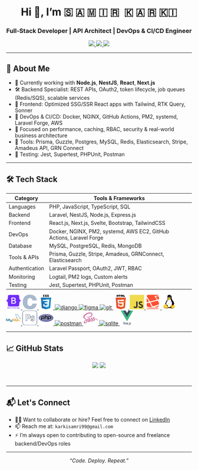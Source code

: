 <!-- Hero Section -->
<h1 align="center">Hi 👋, I’m 🇸​​​​​ 🇦​​​​​ 🇲​​​​​ 🇮​​​​​ 🇷 ​​​​​​​​​​​​​​​ 🇰​​​​​ 🇦​​​​​ 🇷​​​​​ 🇰​​​​​🇮</h1>
<h3 align="center">Full‑Stack Developer | API Architect | DevOps & CI/CD Engineer</h3>

<p align="center">
  <a href="https://github.com/MrJung10">
    <img src="https://img.shields.io/github/followers/MrJung10?label=Follow&style=social"/>
  </a>
  <a href="mailto:karkisamir99@gmail.com">
    <img src="https://img.shields.io/badge/Email-Contact-red?style=flat-square"/>
  </a>
  <a href="https://www.linkedin.com/in/samirkarki-dev/">
    <img src="https://img.shields.io/badge/LinkedIn-Connect-blue?style=flat-square"/>
  </a>
</p>

---

## 🧠 About Me

- 🔭 Currently working with **Node.js**, **NestJS**, **React**, **Next.js**
- 🛠️ Backend Specialist: REST APIs, OAuth2, token lifecycle, job queues (Redis/SQS), scalable services
- 🧩 Frontend: Optimized SSG/SSR React apps with Tailwind, RTK Query, Sonner
- 🚀 DevOps & CI/CD: Docker, NGINX, GitHub Actions, PM2, systemd, Laravel Forge, AWS
- 🔐 Focused on performance, caching, RBAC, security & real-world business architecture
- 🧰 Tools: Prisma, Guzzle, Postgres, MySQL, Redis, Elasticsearch, Stripe, Amadeus API, GRN Connect
- 🧪 Testing: Jest, Supertest, PHPUnit, Postman

---

## 🛠️ Tech Stack

| Category         | Tools & Frameworks                                                                 |
|------------------|------------------------------------------------------------------------------------|
| Languages        | PHP, JavaScript, TypeScript, SQL                                                   |
| Backend          | Laravel, NestJS, Node.js, Express.js                                               |
| Frontend         | React.js, Next.js, Svelte, Bootstrap, TailwindCSS                              |
| DevOps           | Docker, NGINX, PM2, systemd, AWS EC2, GitHub Actions, Laravel Forge                |
| Database         | MySQL, PostgreSQL, Redis, MongoDB                                                  |
| Tools & APIs     | Prisma, Guzzle, Stripe, Amadeus, GRNConnect, Elasticsearch                         |
| Authentication   | Laravel Passport, OAuth2, JWT, RBAC                                                |
| Monitoring       | Logtail, PM2 logs, Custom alerts                                                   |
| Testing          | Jest, Supertest, PHPUnit, Postman                                                  |


<p align="left"> <a href="https://getbootstrap.com" target="_blank" rel="noreferrer"> <img src="https://raw.githubusercontent.com/devicons/devicon/master/icons/bootstrap/bootstrap-plain-wordmark.svg" alt="bootstrap" width="40" height="40"/> </a> <a href="https://www.cprogramming.com/" target="_blank" rel="noreferrer"> <img src="https://raw.githubusercontent.com/devicons/devicon/master/icons/c/c-original.svg" alt="c" width="40" height="40"/> </a> <a href="https://www.w3schools.com/css/" target="_blank" rel="noreferrer"> <img src="https://raw.githubusercontent.com/devicons/devicon/master/icons/css3/css3-original-wordmark.svg" alt="css3" width="40" height="40"/> </a> <a href="https://www.djangoproject.com/" target="_blank" rel="noreferrer"> <img src="https://cdn.worldvectorlogo.com/logos/django.svg" alt="django" width="40" height="40"/> </a> <a href="https://www.figma.com/" target="_blank" rel="noreferrer"> <img src="https://www.vectorlogo.zone/logos/figma/figma-icon.svg" alt="figma" width="40" height="40"/> </a> <a href="https://git-scm.com/" target="_blank" rel="noreferrer"> <img src="https://www.vectorlogo.zone/logos/git-scm/git-scm-icon.svg" alt="git" width="40" height="40"/> </a> <a href="https://www.w3.org/html/" target="_blank" rel="noreferrer"> <img src="https://raw.githubusercontent.com/devicons/devicon/master/icons/html5/html5-original-wordmark.svg" alt="html5" width="40" height="40"/> </a> <a href="https://developer.mozilla.org/en-US/docs/Web/JavaScript" target="_blank" rel="noreferrer"> <img src="https://raw.githubusercontent.com/devicons/devicon/master/icons/javascript/javascript-original.svg" alt="javascript" width="40" height="40"/> </a> <a href="https://laravel.com/" target="_blank" rel="noreferrer"> <img src="https://raw.githubusercontent.com/devicons/devicon/master/icons/laravel/laravel-plain-wordmark.svg" alt="laravel" width="40" height="40"/> </a> <a href="https://www.linux.org/" target="_blank" rel="noreferrer"> <img src="https://raw.githubusercontent.com/devicons/devicon/master/icons/linux/linux-original.svg" alt="linux" width="40" height="40"/> </a> <a href="https://www.mysql.com/" target="_blank" rel="noreferrer"> <img src="https://raw.githubusercontent.com/devicons/devicon/master/icons/mysql/mysql-original-wordmark.svg" alt="mysql" width="40" height="40"/> </a> <a href="https://www.photoshop.com/en" target="_blank" rel="noreferrer"> <img src="https://raw.githubusercontent.com/devicons/devicon/master/icons/photoshop/photoshop-line.svg" alt="photoshop" width="40" height="40"/> </a> <a href="https://www.php.net" target="_blank" rel="noreferrer"> <img src="https://raw.githubusercontent.com/devicons/devicon/master/icons/php/php-original.svg" alt="php" width="40" height="40"/> </a> <a href="https://postman.com" target="_blank" rel="noreferrer"> <img src="https://www.vectorlogo.zone/logos/getpostman/getpostman-icon.svg" alt="postman" width="40" height="40"/> </a> <a href="https://sass-lang.com" target="_blank" rel="noreferrer"> <img src="https://raw.githubusercontent.com/devicons/devicon/master/icons/sass/sass-original.svg" alt="sass" width="40" height="40"/> </a> <a href="https://www.sqlite.org/" target="_blank" rel="noreferrer"> <img src="https://www.vectorlogo.zone/logos/sqlite/sqlite-icon.svg" alt="sqlite" width="40" height="40"/> </a> <a href="https://vuejs.org/" target="_blank" rel="noreferrer"> <img src="https://raw.githubusercontent.com/devicons/devicon/master/icons/vuejs/vuejs-original-wordmark.svg" alt="vuejs" width="40" height="40"/> </a> </p>

---

## 📈 GitHub Stats

<p align="center">
  <img src="https://github-readme-stats.vercel.app/api?username=MrJung10&theme=radical&show_icons=true&count_private=true" height="170px"/>
  <img src="https://github-readme-stats.vercel.app/api/top-langs/?username=MrJung10&layout=compact&theme=radical" height="170px"/>
</p>

<p align="center" >
  <img src="https://github-readme-streak-stats.herokuapp.com/?user=mrjung10" alt="" />
</p>

---

## 📬 Let's Connect

- 🧑‍💻 Want to collaborate or hire? Feel free to connect on [LinkedIn](https://www.linkedin.com/in/samirkarki-dev/)
- 📫 Reach me at: `karkisamri99@gmail.com`
- ⚡ I’m always open to contributing to open-source and freelance backend/DevOps roles

---

<p align="center"><i>“Code. Deploy. Repeat.”</i></p>
